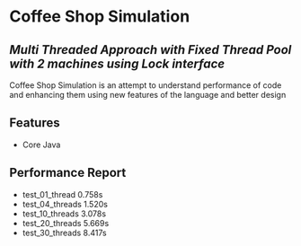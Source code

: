 # Coffee Shop Simulation
## _Multi Threaded Approach with Fixed Thread Pool with 2 machines using Lock interface_

Coffee Shop Simulation is an attempt to understand performance of code and enhancing them using new features of the language and better design

## Features
- Core Java


## Performance Report
- test_01_thread 0.758s
- test_04_threads 1.520s
- test_10_threads 3.078s
- test_20_threads 5.669s
- test_30_threads 8.417s

